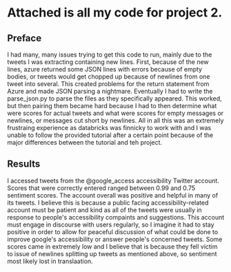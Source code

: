 # Attached is all my code for project 2.

## Preface
I had many, many issues trying to get this code to run, mainly due to the tweets I was extracting containing new lines. First, because of the new lines, azure returned some JSON lines with errors because of empty bodies, or tweets would get chopped up because of newlines from one tweet into several. This created problems for the return statement from Azure and made JSON parsing a nightmare. Eventually I had to write the parse_json.py to parse the files as they specifically appeared. This worked, but then pairing them became hard because I had to then determine what were scores for actual tweets and what were scores for empty messages or newlines, or messages cut short by newlines. All in all this was an extremely frustraing experience as databricks was finnicky to work with and I was unable to follow the provided tutorial after a certain point because of the major differences between the tutorial and teh project. 

## Results
I accessed tweets from the @google_access accessibility Twitter account. Scores that were correctly entered ranged between 0.99 and 0.75 sentiment scores. The account overall was positive and helpful in many of its tweets. I believe this is because a public facing accessibility-related account must be patient and kind as all of the tweets were usually in response to people's accessibility compaints and suggestions. This account must engage in discourse with users regularly, so I imagine it had to stay positive in order to allow for peaceful discussion of what could be done to improve google's accessibility or answer people's concerned tweets. Some scores came in extremely low and I believe that is because they fell victim to issue of newlines splitting up tweets as mentioned above, so sentiment most likely lost in translaation. 
